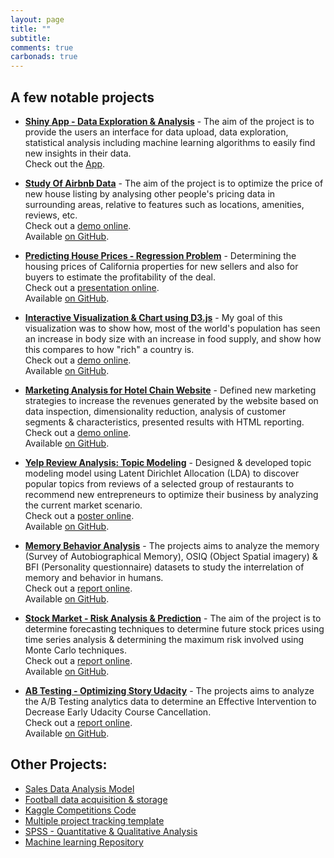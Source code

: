 ```yaml
---
layout: page
title: ""
subtitle: 
comments: true
carbonads: true
---
```


## A few notable projects
  
- **[Shiny App - Data Exploration & Analysis](https://srutijain.shinyapps.io/explodata/)** - The aim of the project is to provide the users an interface for data upload, data exploration, statistical analysis including machine learning algorithms to easily find new insights in their data.   
  Check out the [App](https://srutijain.shinyapps.io/explodata/).   

- **[Study Of Airbnb Data](https://public.tableau.com/profile/sruti.jain#!/vizhome/Airbnb_27/TopAirbnbPerformers)** - The aim of the project is to optimize the price of new house listing by analysing other people's pricing data in surrounding areas, relative to features such as locations, amenities, reviews, etc.   
  Check out a [demo online](https://public.tableau.com/profile/sruti.jain#!/vizhome/Airbnb_27/TopAirbnbPerformers).   
  Available [on GitHub](https://github.com/sruti-jain/Airbnb-Data-Analysis-Project).

- **[Predicting House Prices - Regression Problem](https://www.slideshare.net/SrutiJain/predicting-house-pricesregression)** - Determining the housing prices of California properties for new sellers and also for buyers to estimate the profitability of the deal.  
  Check out a [presentation online](https://www.slideshare.net/SrutiJain/predicting-house-pricesregression).  
  Available [on GitHub](https://github.com/sruti-jain/Predicting-House-Prices---Regression).

- **[Interactive Visualization & Chart using D3.js](http://srutisj.in/Interactive%20Visualization%20&%20Analysis%20Chart%20using%20D3/InteractiveVisualization.html)** - My goal of this visualization was to show how, most of the world's population has seen an increase in body size with an increase in food supply, and show how this compares to how "rich" a country is.  
  Check out a [demo online](http://srutisj.in/Interactive%20Visualization%20&%20Analysis%20Chart%20using%20D3/InteractiveVisualization.html).  
  Available [on GitHub](https://github.com/sruti-jain/Interactive-Visualization-Analysis-Chart-using-D3).

- **[Marketing Analysis for Hotel Chain Website](http://www.srutisj.in/Marketing%20Analysis%20for%20Hotel%20Chain%20website/MarketingStrategyAnalytics.html)** - Defined new marketing strategies to increase the revenues generated by the website based on data inspection, dimensionality reduction, analysis of customer segments & characteristics, presented results with HTML reporting.   
  Check out a [demo online](http://www.srutisj.in/Marketing%20Analysis%20for%20Hotel%20Chain%20website/MarketingStrategyAnalytics.html).   
  Available [on GitHub](https://github.com/sruti-jain/Marketing-Analysis-for-Hotel-Chain-website).
  
- **[Yelp Review Analysis: Topic Modeling](https://www.slideshare.net/SrutiJain/yelp-review-analysis-poster)** - Designed & developed topic modeling model using Latent Dirichlet Allocation (LDA) to discover popular topics from reviews of a selected group of restaurants to recommend new entrepreneurs to optimize their business by analyzing the current market scenario.  
  Check out a [poster online](https://www.slideshare.net/SrutiJain/yelp-review-analysis-poster).   
  Available [on GitHub](https://github.com/sruti-jain/Yelp-Review-Analysis-using-LDA-MongoDB-Gensim).
  
- **[Memory Behavior Analysis](https://www.slideshare.net/SrutiJain/memory-behavior-analysis-91109879)** - The projects aims to analyze the memory (Survey of Autobiographical Memory), OSIQ (Object Spatial imagery) & BFI (Personality questionnaire) datasets to study the interrelation of memory and behavior in humans.  
  Check out a [report online](https://www.slideshare.net/SrutiJain/memory-behavior-analysis-91109879).  
  Available [on GitHub](https://www.slideshare.net/SrutiJain/memory-behavior-analysis-91109879).  
  
- **[Stock Market - Risk Analysis & Prediction](https://www.slideshare.net/SrutiJain/stock-market-analysis-77791380)** - The aim of the project is to determine forecasting techniques to determine future stock prices using time series analysis & determining the maximum risk involved using Monte Carlo techniques.   
  Check out a [report online](https://www.slideshare.net/SrutiJain/stock-market-analysis-77791380).  
  Available [on GitHub](https://github.com/sruti-jain/Stock-Market-Analysis---Web-mining---Risk-Analysis-Future-Prediction).

- **[AB Testing - Optimizing Story Udacity](https://www.slideshare.net/SrutiJain/project-report-ab-testing)** - The projects aims to analyze the A/B Testing analytics data to determine an Effective Intervention to Decrease Early Udacity Course Cancellation.  
  Check out a [report online](https://www.slideshare.net/SrutiJain/project-report-ab-testing).  
  Available [on GitHub](https://github.com/sruti-jain/ABTesting_SignificanceTesting).  

## Other Projects: 
- [Sales Data Analysis Model](https://github.com/sruti-jain/Sales-Data-Analysis-Excel)
- [Football data acquisition & storage](https://github.com/sruti-jain/Football-Data-Analysis---Python-SQLite)
- [Kaggle Competitions Code](https://github.com/sruti-jain/KaggleCompetition)
- [Multiple project tracking template](https://github.com/sruti-jain/Project-Management-Template)
- [SPSS - Quantitative & Qualitative Analysis](https://github.com/sruti-jain/Research-Methods---SPSS-Qualitative-Quantitative-Analysis-Projects)
- [Machine learning Repository](https://github.com/sruti-jain/Machine-Learning---Matlab)
